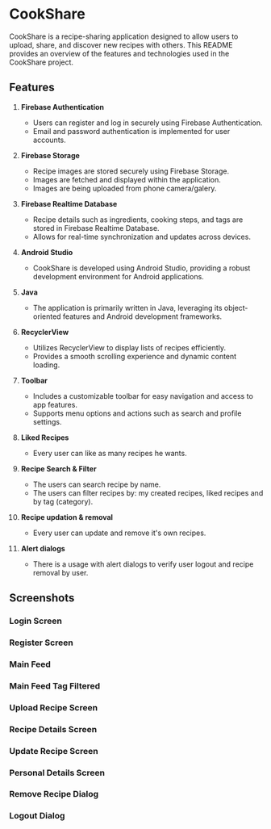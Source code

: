 # CookShare

CookShare is a recipe-sharing application designed to allow users to upload, share, and discover new recipes with others. This README provides an overview of the features and technologies used in the CookShare project.

## Features

1. **Firebase Authentication**
   - Users can register and log in securely using Firebase Authentication.
   - Email and password authentication is implemented for user accounts.

2. **Firebase Storage**
   - Recipe images are stored securely using Firebase Storage.
   - Images are fetched and displayed within the application.
   - Images are being uploaded from phone camera/galery.

3. **Firebase Realtime Database**
   - Recipe details such as ingredients, cooking steps, and tags are stored in Firebase Realtime Database.
   - Allows for real-time synchronization and updates across devices.

4. **Android Studio**
   - CookShare is developed using Android Studio, providing a robust development environment for Android applications.

5. **Java**
   - The application is primarily written in Java, leveraging its object-oriented features and Android development frameworks.

6. **RecyclerView**
   - Utilizes RecyclerView to display lists of recipes efficiently.
   - Provides a smooth scrolling experience and dynamic content loading.

7. **Toolbar**
   - Includes a customizable toolbar for easy navigation and access to app features.
   - Supports menu options and actions such as search and profile settings.

8. **Liked Recipes**
   - Every user can like as many recipes he wants.

9. **Recipe Search & Filter**
   - The users can search recipe by name.
   - The users can filter recipes by: my created recipes, liked recipes and by tag (category).

10. **Recipe updation & removal**
    - Every user can update and remove it's own recipes.

11. **Alert dialogs**
    - There is a usage with alert dialogs to verify user logout and recipe removal by user.

## Screenshots

### Login Screen
<!-- ![Login Screen](screenshots/login_screen.png) -->

### Register Screen
<!-- ![Register Screen](screenshots/register_screen.png) -->

### Main Feed
<!-- ![Main Feed](screenshots/main_feed.png) -->

### Main Feed Tag Filtered
<!-- ![Main Feed Tag Filtered](screenshots/main_feed_tag_filtered.png) -->

### Upload Recipe Screen
<!-- ![Upload Recipe Screen](screenshots/upload_recipe_screen.png) -->

### Recipe Details Screen
<!-- ![Recipe Details Screen](screenshots/recipe_details_screen.png) -->

### Update Recipe Screen
<!-- ![Update Recipe Screen](screenshots/update_recipe_screen.png) -->

### Personal Details Screen
<!-- ![Personal Details Screen](screenshots/personal_details_screen.png) -->

### Remove Recipe Dialog
<!-- ![Remove Recipe Dialog](screenshots/remove_recipe_dialog.png) -->

### Logout Dialog
<!-- ![Logout Dialog](screenshots/logout_dialog.png) -->



